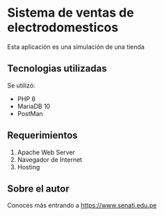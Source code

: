 # Sistema de ventas de electrodomesticos
Esta aplicación es una simulación de una tienda

## Tecnologias utilizadas
Se utilizó:
- PHP 8
- MariaDB 10
- PostMan

## Requerimientos
1. Apache Web Server
2. Navegador de Internet
3. Hosting

## Sobre el autor
Conoces más entrando a https://www.senati.edu.pe